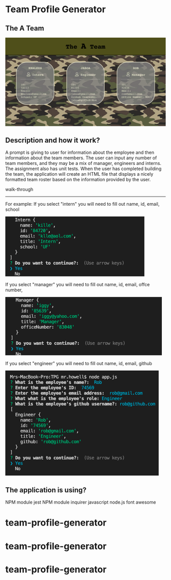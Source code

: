 # Team Profile Generator
## The A Team

![aTeam](./assets/aTeam.png)

## Description and how it work?

A prompt is giving to user for information about the employee and then information about the team members. The user can input any number of team members, and they may be a mix of manager, engineers and interns. The assignment also has unit tests. When the user has completed building the team, the application will create an HTML file that displays a nicely formatted team roster based on the information provided by the user.

walk-through

---
For example: 
If you select "intern" you will need to fill out
name, id, email, school

![intern](./assets/intern.png)


If you select "manager" you will need to fill out 
name, id, email, offce number, 

![manager](./assets/manager.png)

If you select "engineer" you will need to fill out
name, id, email, github

![engineer](./assets/engineer.png)

## The application is using?
NPM module jest
NPM module inquirer
javascript
node.js
font awesome

# team-profile-generator
# team-profile-generator
# team-profile-generator
